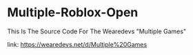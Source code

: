 # Multiple-Roblox-Open

This Is The Source Code For The Wearedevs "Multiple Games"

link: https://wearedevs.net/d/Multiple%20Games
